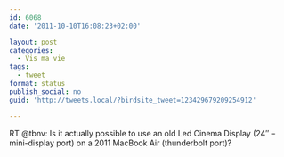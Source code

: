 ```yaml
---
id: 6068
date: '2011-10-10T16:08:23+02:00'

layout: post
categories:
  - Vis ma vie
tags:
  - tweet
format: status
publish_social: no
guid: 'http://tweets.local/?birdsite_tweet=123429679209254912'

---
```


RT @tbnv: Is it actually possible to use an old Led Cinema Display (24″ – mini-display port) on a 2011 MacBook Air (thunderbolt port)?